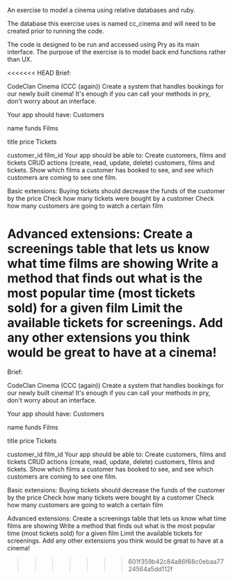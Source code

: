 


An exercise to model a cinema using relative databases and ruby.

The database this exercise uses is named cc_cinema and will need to be created prior to running the code.

The code is designed to be run and accessed using Pry as its main interface. The purpose of the exercise is to model back end functions rather than UX.

<<<<<<< HEAD
Brief:

CodeClan Cinema (CCC (again)) Create a system that handles bookings for our newly built cinema! It's enough if you can call your methods in pry, don't worry about an interface.

Your app should have: Customers

name funds Films

title price Tickets

customer_id film_id Your app should be able to: Create customers, films and tickets CRUD actions (create, read, update, delete) customers, films and tickets. Show which films a customer has booked to see, and see which customers are coming to see one film.

Basic extensions: Buying tickets should decrease the funds of the customer by the price Check how many tickets were bought by a customer Check how many customers are going to watch a certain film

Advanced extensions: Create a screenings table that lets us know what time films are showing Write a method that finds out what is the most popular time (most tickets sold) for a given film Limit the available tickets for screenings. Add any other extensions you think would be great to have at a cinema!
=======

Brief:

CodeClan Cinema (CCC (again))
Create a system that handles bookings for our newly built cinema! It's enough if you can call your methods in pry, don't worry about an interface.

Your app should have:
Customers

name
funds
Films

title
price
Tickets

customer_id
film_id
Your app should be able to:
Create customers, films and tickets
CRUD actions (create, read, update, delete) customers, films and tickets.
Show which films a customer has booked to see, and see which customers are coming to see one film.

Basic extensions:
Buying tickets should decrease the funds of the customer by the price
Check how many tickets were bought by a customer
Check how many customers are going to watch a certain film

Advanced extensions:
Create a screenings table that lets us know what time films are showing
Write a method that finds out what is the most popular time (most tickets sold) for a given film
Limit the available tickets for screenings.
Add any other extensions you think would be great to have at a cinema!
>>>>>>> 601f359b42c84a86f68c0ebaa7724564a5dd112f
